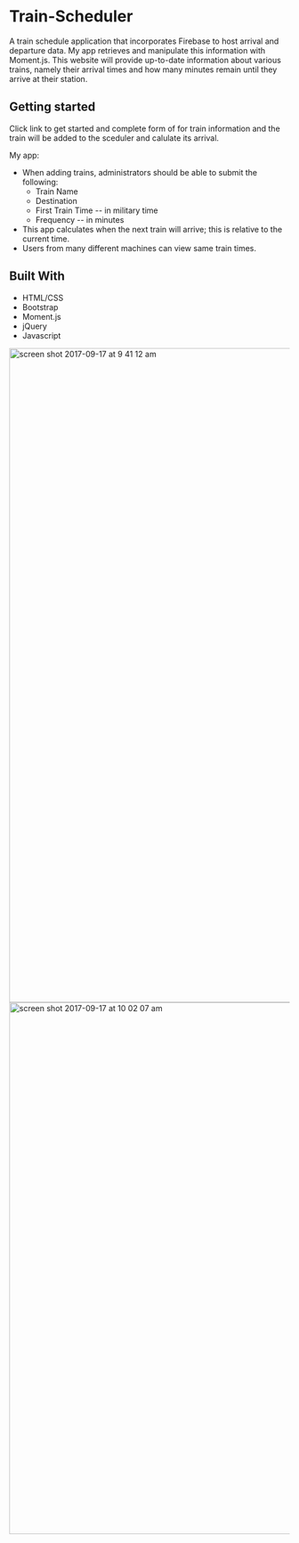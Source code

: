 # Train-Scheduler
A train schedule application that incorporates Firebase to host arrival and departure data. My app retrieves and manipulate this information with Moment.js. This website will provide up-to-date information about various trains, namely their arrival times and how many minutes remain until they arrive at their station.

## Getting started
Click link to get started and complete form of for train information and the train will be added to the sceduler and calulate its arrival.

 My app:
  * When adding trains, administrators should be able to submit the following:
    * Train Name
    * Destination 
    * First Train Time -- in military time
    * Frequency -- in minutes 
  * This app calculates when the next train will arrive; this is relative to the current time.
  * Users from many different machines can view same train times.   
  
 ## Built With 
 * HTML/CSS 
 * Bootstrap 
 * Moment.js
 * jQuery
 * Javascript 

<img width="1175" alt="screen shot 2017-09-17 at 9 41 12 am" src="https://user-images.githubusercontent.com/26241261/30522911-7f221696-9b8c-11e7-86f9-e2caddb9cb5b.png"> 

<img width="955" alt="screen shot 2017-09-17 at 10 02 07 am" src="https://user-images.githubusercontent.com/26241261/30523064-5b7714e6-9b8f-11e7-9507-544017a21a6a.png">



